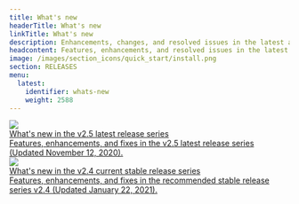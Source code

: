 ```yaml
---
title: What's new
headerTitle: What's new
linkTitle: What's new
description: Enhancements, changes, and resolved issues in the latest and stable release series.
headcontent: Features, enhancements, and resolved issues in the latest and stable release series.
image: /images/section_icons/quick_start/install.png
section: RELEASES
menu:
  latest:
    identifier: whats-new
    weight: 2588 
---
```


<div>

  <div class="col-12 col-md-6 col-lg-12">
      <a class="section-link icon-offset" href="latest-releases/">
          <div class="head">
              <img class="icon" src="/images/section_icons/quick_start/install.png" aria-hidden="true" />
              <div class="title">What's new in the v2.5 latest release series</div>
          </div>
          <div class="body">
              Features, enhancements, and fixes in the v2.5 latest release series (Updated November 12, 2020).
          </div>
      </a>
  </div>

  <div class="col-12 col-md-6 col-lg-12">
      <a class="section-link icon-offset" href="stable-releases/">
          <div class="head">
              <img class="icon" src="/images/section_icons/quick_start/install.png" aria-hidden="true" />
              <div class="title">What's new in the v2.4 current stable release series</div>
          </div>
          <div class="body">
              Features, enhancements, and fixes in the recommended stable release series v2.4 (Updated January 22, 2021).
          </div>
      </a>
  </div>

</div>
